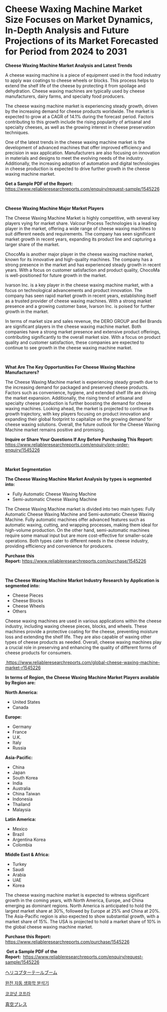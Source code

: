 <p><h1>Cheese Waxing Machine Market Size Focuses on Market Dynamics, In-Depth Analysis and Future Projections of its Market Forecasted for Period from 2024 to 2031</h1></p><p><strong>Cheese Waxing Machine Market Analysis and Latest Trends</strong></p>
<p><p>A cheese waxing machine is a piece of equipment used in the food industry to apply wax coatings to cheese wheels or blocks. This process helps to extend the shelf life of the cheese by protecting it from spoilage and dehydration. Cheese waxing machines are typically used by cheese manufacturers, dairy farms, and specialty food producers.</p><p>The cheese waxing machine market is experiencing steady growth, driven by the increasing demand for cheese products worldwide. The market is expected to grow at a CAGR of 14.1% during the forecast period. Factors contributing to this growth include the rising popularity of artisanal and specialty cheeses, as well as the growing interest in cheese preservation techniques.</p><p>One of the latest trends in the cheese waxing machine market is the development of advanced machines that offer improved efficiency and precision in wax application. Manufacturers are also focusing on innovation in materials and designs to meet the evolving needs of the industry. Additionally, the increasing adoption of automation and digital technologies in cheese production is expected to drive further growth in the cheese waxing machine market.</p></p>
<p><strong>Get a Sample PDF of the Report:&nbsp;</strong> <a href="https://www.reliableresearchreports.com/enquiry/request-sample/1545226">https://www.reliableresearchreports.com/enquiry/request-sample/1545226</a></p>
<p>&nbsp;</p>
<p><strong>Cheese Waxing Machine Major Market Players</strong></p>
<p><p>The Cheese Waxing Machine Market is highly competitive, with several key players vying for market share. Valcour Process Technologies is a leading player in the market, offering a wide range of cheese waxing machines to suit different needs and requirements. The company has seen significant market growth in recent years, expanding its product line and capturing a larger share of the market.</p><p>ChocoMa is another major player in the cheese waxing machine market, known for its innovative and high-quality machines. The company has a strong presence in the market and has experienced steady growth in recent years. With a focus on customer satisfaction and product quality, ChocoMa is well-positioned for future growth in the market.</p><p>Ivarson Inc. is a key player in the cheese waxing machine market, with a focus on technological advancements and product innovation. The company has seen rapid market growth in recent years, establishing itself as a trusted provider of cheese waxing machines. With a strong market presence and a growing customer base, Ivarson Inc. is poised for further growth in the market.</p><p>In terms of market size and sales revenue, the DERO GROUP and Bel Brands are significant players in the cheese waxing machine market. Both companies have a strong market presence and extensive product offerings, contributing significantly to the overall market size. With a focus on product quality and customer satisfaction, these companies are expected to continue to see growth in the cheese waxing machine market.</p></p>
<p>&nbsp;</p>
<p><strong>What Are The Key Opportunities For Cheese Waxing Machine Manufacturers?</strong></p>
<p><p>The Cheese Waxing Machine market is experiencing steady growth due to the increasing demand for packaged and preserved cheese products. Factors such as convenience, hygiene, and extended shelf life are driving the market expansion. Additionally, the rising trend of artisanal and specialty cheese production is further boosting the demand for cheese waxing machines. Looking ahead, the market is projected to continue its growth trajectory, with key players focusing on product innovation and expanding their global footprint to capitalize on the growing demand for cheese waxing solutions. Overall, the future outlook for the Cheese Waxing Machine market remains positive and promising.</p></p>
<p><strong>Inquire or Share Your Questions If Any Before Purchasing This Report:</strong> <a href="https://www.reliableresearchreports.com/enquiry/pre-order-enquiry/1545226">https://www.reliableresearchreports.com/enquiry/pre-order-enquiry/1545226</a></p>
<p>&nbsp;</p>
<p><strong>Market Segmentation</strong></p>
<p><strong>The Cheese Waxing Machine Market Analysis by types is segmented into:</strong></p>
<p><ul><li>Fully Automatic Cheese Waxing Machine</li><li>Semi-automatic Cheese Waxing Machine</li></ul></p>
<p><p>The Cheese Waxing Machine market is divided into two main types: Fully Automatic Cheese Waxing Machine and Semi-automatic Cheese Waxing Machine. Fully automatic machines offer advanced features such as automatic waxing, cutting, and wrapping processes, making them ideal for high-volume production. On the other hand, semi-automatic machines require some manual input but are more cost-effective for smaller-scale operations. Both types cater to different needs in the cheese industry, providing efficiency and convenience for producers.</p></p>
<p><strong>Purchase this Report:&nbsp;</strong><a href="https://www.reliableresearchreports.com/purchase/1545226">https://www.reliableresearchreports.com/purchase/1545226</a></p>
<p>&nbsp;</p>
<p><strong>The Cheese Waxing Machine Market Industry Research by Application is segmented into:</strong></p>
<p><ul><li>Cheese Pieces</li><li>Cheese Blocks</li><li>Cheese Wheels</li><li>Others</li></ul></p>
<p><p>Cheese waxing machines are used in various applications within the cheese industry, including waxing cheese pieces, blocks, and wheels. These machines provide a protective coating for the cheese, preventing moisture loss and extending the shelf life. They are also capable of waxing other types of cheese products as needed. Overall, cheese waxing machines play a crucial role in preserving and enhancing the quality of different forms of cheese products for consumers.</p></p>
<p><a href="https://www.reliableresearchreports.com/global-cheese-waxing-machine-market-r1545226">&nbsp;https://www.reliableresearchreports.com/global-cheese-waxing-machine-market-r1545226</a></p>
<p><strong>In terms of Region, the Cheese Waxing Machine Market Players available by Region are:</strong></p>
<p>
    <p> <strong> North America: </strong>
        <ul>
            <li>United States</li>
            <li>Canada</li>
        </ul>
        </p> 
    <p> <strong> Europe: </strong>
        <ul>
            <li>Germany</li>
            <li>France</li>
            <li>U.K.</li>
            <li>Italy</li>
            <li>Russia</li>
        </ul>
        </p> 
    <p> <strong> Asia-Pacific: </strong>
        <ul>
            <li>China</li>
            <li>Japan</li>
            <li>South Korea</li>
            <li>India</li>
            <li>Australia</li>
            <li>China Taiwan</li>
            <li>Indonesia</li>
            <li>Thailand</li>
            <li>Malaysia</li>
        </ul>
        </p> 
    <p> <strong> Latin America: </strong>
        <ul>
            <li>Mexico</li>
            <li>Brazil</li>
            <li>Argentina Korea</li>
            <li>Colombia</li>
        </ul>
        </p> 
    <p> <strong> Middle East & Africa: </strong>
        <ul>
            <li>Turkey</li>
            <li>Saudi</li>
            <li>Arabia</li>
            <li>UAE</li>
            <li>Korea</li>
        </ul>
    </p>
    </p>
<p><p>The cheese waxing machine market is expected to witness significant growth in the coming years, with North America, Europe, and China emerging as dominant regions. North America is anticipated to hold the largest market share at 30%, followed by Europe at 25% and China at 20%. The Asia-Pacific region is also expected to show substantial growth, with a market share of 15%. The USA is projected to hold a market share of 10% in the global cheese waxing machine market.</p></p>
<p><strong>Purchase this Report: </strong><a href="https://www.reliableresearchreports.com/purchase/1545226">https://www.reliableresearchreports.com/purchase/1545226</a></p>
<p>&nbsp;<strong>Get a Sample PDF of the Report:&nbsp;&nbsp;</strong><a href="https://www.reliableresearchreports.com/enquiry/request-sample/1545226">https://www.reliableresearchreports.com/enquiry/request-sample/1545226</a></p>
<p><strong></strong></p>
<p><p><a href="https://medium.com/@drewosciski565654/%E3%83%98%E3%83%AA%E3%82%B3%E3%83%97%E3%82%BF%E3%83%BC%E3%81%AE%E3%83%86%E3%83%BC%E3%83%AB%E3%83%96%E3%83%BC%E3%83%A0%E5%B8%82%E5%A0%B4%E3%81%AE%E5%88%86%E6%9E%90-%E3%82%B0%E3%83%AD%E3%83%BC%E3%83%90%E3%83%AB%E7%94%A3%E6%A5%AD%E3%81%AE%E8%A6%96%E7%82%B9%E3%81%A8%E4%BA%88%E6%B8%AC-2024%E5%B9%B4%E3%81%8B%E3%82%892031%E5%B9%B4-8ffe85776f07">ヘリコプターテールブーム</a></p><p><a href="https://medium.com/@joanacasper2001/%ED%92%80%EB%A6%AC-%EC%98%A4%ED%86%A0%EB%A7%A4%ED%8B%B1-%EC%83%9D%ED%99%94%ED%95%99-%EB%B6%84%EC%84%9D%EA%B8%B0-%EC%8B%9C%EC%9E%A5-%EC%A1%B0%EC%82%AC-%EB%B3%B4%EA%B3%A0%EC%84%9C-%EA%B7%B8-%EC%97%AD%EC%82%AC-%EB%B0%8F-2024%EB%85%84%EB%B6%80%ED%84%B0-2031%EB%85%84%EA%B9%8C%EC%A7%80%EC%9D%98-%EC%98%88%EC%B8%A1-2832f7487381">완전 자동 생화학 분석기</a></p><p><a href="https://medium.com/@londonacobson5656/%EC%BD%94%EC%BD%94%EB%84%9B-%EC%BD%94%ED%94%84%EB%9D%BC-%EC%8B%9C%EC%9E%A5-%EC%8B%9C%EC%9E%A5-%EC%A0%90%EC%9C%A0%EC%9C%A8-%EC%8B%9C%EC%9E%A5-%EB%8F%99%ED%96%A5-%EB%B0%8F-%EB%AF%B8%EB%9E%98-%EC%84%B1%EC%9E%A5-%ED%83%90%EC%83%89-aed6dcc183ed">코코넛 코프라</a></p><p><a href="https://medium.com/@krishnajlhre/%E7%9C%9F%E7%A9%BA%E3%83%97%E3%83%AC%E3%82%B9%E5%B8%82%E5%A0%B4%E5%B1%95%E6%9C%9B-%E6%A5%AD%E7%95%8C%E3%81%AE%E6%A6%82%E8%A6%81%E3%81%A8%E4%BA%88%E6%B8%AC-2024%E5%B9%B4%E3%81%8B%E3%82%892031%E5%B9%B4-a6be49cf8bee">真空プレス</a></p></p>
